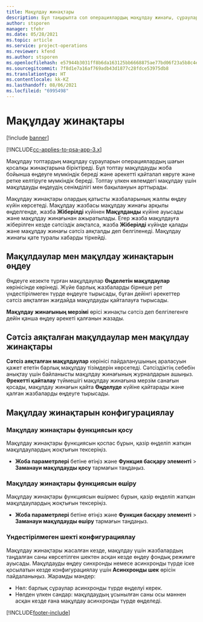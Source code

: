 ```yaml
---
title: Мақұлдау жинақтары
description: Бұл тақырыпта сол операциялардың мақұлдау жинағы, сұраулар және қосалқы жинақтар туралы ақпарат берілген.
author: stsporen
manager: tfehr
ms.date: 05/28/2021
ms.topic: article
ms.service: project-operations
ms.reviewer: kfend
ms.author: stsporen
ms.openlocfilehash: e57944b3031ff8b6da163125bb6668875ae77bd06f23a5b8c4ef06f396210e4f
ms.sourcegitcommit: 7f8d1e7a16af769adb43d1877c28fdce53975db8
ms.translationtype: HT
ms.contentlocale: kk-KZ
ms.lasthandoff: 08/06/2021
ms.locfileid: "6995498"
---
```

# <a name="approval-sets"></a>Мақұлдау жинақтары

[!include [banner](../includes/psa-now-project-operations.md)]

[!INCLUDE[cc-applies-to-psa-app-3.x](../includes/cc-applies-to-psa-app-3x.md)]

Мақұлдау топтардың мақұлдау сұрауларын операциялардың шағын қосалқы жинақтарына біріктіреді. Бұл топтау мақұлдауды жоба бойынша өңдеуге мүмкіндік береді және әрекетті қайталап көруге және ретке келтіруге мүмкіндік береді. Топтау үлкен көлемдегі мақұлдау үшін мақұлдауды өңдеудің сенімділігі мен бақылануын арттырады.

Мақұлдау жинақтары олардың қатысты жазбаларының жалпы өңдеу күйін көрсетеді. Мақұлдау жазбасы мақұлдау жинағы арқылы өңделгенде, жазба **Жіберілді** күйінен **Мақұлданды** күйіне ауысады және мақұлдау жинағынан ажыратылады. Егер жазба мақұлдауға жіберілген кезде сәтсіздік аяқталса, жазба **Жіберілді** күйінде қалады және мақұлдау жинағы сәтсіз аяқталды деп белгіленеді. Мақұлдау жинағы қате туралы хабарды тіркейді.

## <a name="processing-approvals-and-approval-sets"></a>Мақұлдаулар мен мақұлдау жинақтарын өңдеу
Өңдеуге кезекте тұрған мақұлдаулар **Өңделетін мақұлдаулар** көрінісінде көрінеді. Жүйе барлық жазбаларды бірнеше рет үндестірілмеген түрде өңдеуге тырысады, бұған дейінгі әрекеттер сәтсіз аяқталған жағдайда мақұлдауды қайталауға тырысады.

**Мақұлдау жинағының мерзімі** өрісі жинақты сәтсіз деп белгілегенге дейін қанша өңдеу әрекеті қалғанын жазады.

## <a name="failed-approvals-and-approval-sets"></a>Сәтсіз аяқталған мақұлдаулар мен мақұлдау жинақтары
**Сәтсіз аяқталған мақұлдаулар** көрінісі пайдаланушының араласуын қажет ететін барлық мақұлдау тізімдерін көрсетеді. Сәтсіздіктің себебін анықтау үшін байланысты мақұлдау жинағының журналдарын ашыңыз.
**Әрекетті қайталау** түймешігі мақұлдау жинағына мерзім санағын қосады, мақұлдау жинағын қайта **Өңделуде** күйіне қайтарады және қалған жазбаларды өңдеуге тырысады.

## <a name="configure-approval-sets"></a>Мақұлдау жинақтарын конфигурациялау

###  <a name="enable-the-approval-sets-feature"></a>Мақұлдау жинақтары функциясын қосу
Мақұлдау жинақтары функциясын қоспас бұрын, қазір өңделіп жатқан мақұлдаулардың жоқтығын тексеріңіз.

- **Жоба параметрлері** бетіне өтіңіз және **Функция басқару элементі** > **Заманауи мақұлдауды қосу** тармағын таңдаңыз.

### <a name="turn-off-the-approval-sets-feature"></a>Мақұлдау жинақтары функциясын өшіру
Мақұлдау жинақтары функциясын өшірмес бұрын, қазір өңделіп жатқан мақұлдаулардың жоқтығын тексеріңіз.

- **Жоба параметрлері** бетіне өтіңіз және **Функция басқару элементі** > **Заманауи мақұлдауды өшіру** тармағын таңдаңыз.

### <a name="configuring-the-asynchronous-threshold"></a>Үндестірілмеген шекті конфигурациялау 
Мақұлдау жинақтары жасалған кезде, мақұлдау үшін жазбалардың таңдалған саны көрсетілген шектен асқан кезде өңдеу фондық режимге ауысады. Мақұлдауды өңдеу синхронды немесе асинхронды түрде іске қосылатын кезде конфигурациялау үшін **Асинхронды шек** өрісін пайдаланыңыз.
Жарамды мәндер:

  - Нөл: барлық сұраулар асинхронды түрде өңделуі керек. 
  - Нөлден үлкен сандар: мақұлдаудың ұсынылған саны осы мәннен асқан кезде ғана мақұлдау асинхронды түрде өңделеді.

[!INCLUDE[footer-include](../includes/footer-banner.md)]

